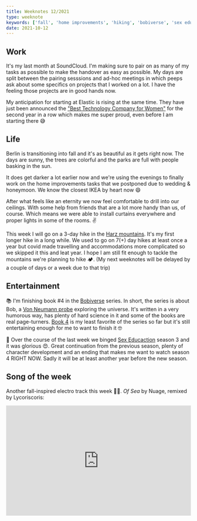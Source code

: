 ```yaml
---
title: Weeknotes 12/2021
type: weeknote
keywords: ['fall', 'home improvements', 'hiking', 'bobiverse', 'sex education']
date: 2021-10-12
---
```


## Work

It's my last month at SoundCloud. I'm making sure to pair on as many of my tasks as possible to make the handover as easy as possible. My days are split between the pairing sesssions and ad-hoc meetings in which peeps ask about some specifics on projects that I worked on a lot. I have the feeling those projects are in good hands now.

My anticipation for starting at Elastic is rising at the same time. They have just been announced the ["Best Technology Company for Women"](https://www.elastic.co/blog/culture-elastic-recognized-by-fairygodboss-as-the-best-technology-company-for-women-two-years-running) for the second year in a row which makes me super proud, even before I am starting there 😅

## Life

Berlin is transitioning into fall and it's as beautiful as it gets right now. The days are sunny, the trees are colorful and the parks are full with people basking in the sun.

It does get darker a lot earlier now and we're using the evenings to finally work on the home improvements tasks that we postponed due to wedding & honeymoon. We know the closest IKEA by heart now 😄

After what feels like an eternity we now feel comfortable to drill into our ceilings. With some help from friends that are a lot more handy than us, of course. Which means we were able to install curtains everywhere and proper lights in some of the rooms. ✌️

This week I will go on a 3-day hike in the [Harz mountains](https://en.wikipedia.org/wiki/Harz). It's my first longer hike in a long while. We used to go on 7(+) day hikes at least once a year but covid made travelling and accommodations more complicated so we skipped it this and leat year. I hope I am still fit enough to tackle the mountains we're planning to hike 🏕. (My next weeknotes will be delayed by a couple of days or a week due to that trip)

## Entertainment

📚 I'm finishing book #4 in the [Bobiverse](https://www.goodreads.com/series/192752-bobiverse) series. In short, the series is about Bob, a [Von Neumann probe](https://en.wikipedia.org/wiki/Self-replicating_spacecraft#Von_Neumann_probes) exploring the universe. It's written in a very humorous way, has plenty of hard science in it and some of the books are real page-turners. [Book 4](https://www.goodreads.com/book/show/42950440-heaven-s-river) is my least favorite of the series so far but it's still entertaining enough for me to want to finish it 🤓

🍿 Over the course of the last week we binged [Sex Educaction](<https://en.wikipedia.org/wiki/Sex_Education_(TV_series)>) season 3 and it was glorious 😍. Great continuation from the previous season, plenty of character development and an ending that makes me want to watch season 4 RIGHT NOW. Sadly it will be at least another year before the new season.

## Song of the week

Another fall-inspired electro track this week 🍂😊. _Of Sea_ by Nuage, remixed by Lycoriscoris:

<iframe width="100%" height="300" scrolling="no" frameborder="no" src="https://w.soundcloud.com/player/?url=https%3A//api.soundcloud.com/tracks/1117082434&color=%23ff5500&auto_play=false&hide_related=false&show_comments=true&show_user=true&show_reposts=false&show_teaser=true&visual=true" loading="lazy"></iframe>
